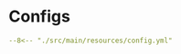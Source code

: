 # Configs
```yaml title="plugins/SlackChannelSRV/config.yml"
--8<-- "./src/main/resources/config.yml"
```
